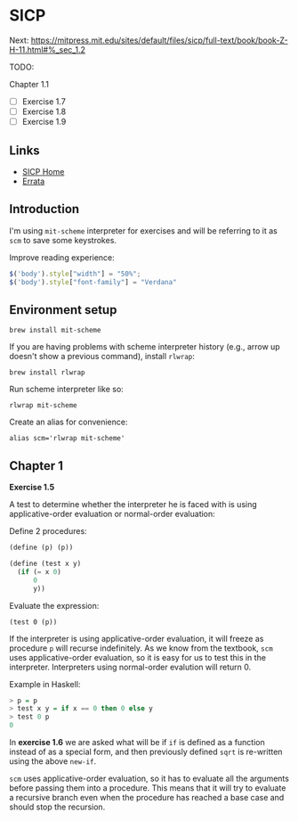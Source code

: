 # SICP

Next: https://mitpress.mit.edu/sites/default/files/sicp/full-text/book/book-Z-H-11.html#%_sec_1.2

TODO:

Chapter 1.1

- [ ] Exercise 1.7
- [ ] Exercise 1.8
- [ ] Exercise 1.9

## Links

- [SICP Home](https://mitpress.mit.edu/sites/default/files/sicp/index.html)
- [Errata](https://mitpress.mit.edu/sites/default/files/sicp/errata.html)

## Introduction

I'm using `mit-scheme` interpreter for exercises and will be referring to it as `scm` to save some keystrokes.

Improve reading experience:

```js
$('body').style["width"] = "50%";
$('body').style["font-family"] = "Verdana"
```

## Environment setup

```
brew install mit-scheme
```

If you are having problems with scheme interpreter history (e.g., arrow up doesn't show a previous command), install `rlwrap`:

```
brew install rlwrap
```

Run scheme interpreter like so:

```
rlwrap mit-scheme
```

Create an alias for convenience:

```
alias scm='rlwrap mit-scheme'
```

## Chapter 1

**Exercise 1.5**

A test to determine whether the interpreter he is faced with is using applicative-order evaluation or normal-order evaluation:

Define 2 procedures:

```scheme
(define (p) (p))

(define (test x y)
  (if (= x 0)
      0
      y))
```

Evaluate the expression:

```
(test 0 (p))
```

If the interpreter is using applicative-order evaluation, it will freeze as procedure `p` will recurse indefinitely. As we know from the textbook, `scm` uses applicative-order evaluation, so it is easy for us to test this in the interpreter. Interpreters using normal-order evalution will return 0.

Example in Haskell:

```haskell
> p = p
> test x y = if x == 0 then 0 else y
> test 0 p
0
```

In **exercise 1.6** we are asked what will be if `if` is defined as a function instead of as a special form, and then previously defined `sqrt` is re-written using the above `new-if`.

`scm` uses applicative-order evaluation, so it has to evaluate all the arguments before passing them into a procedure. This means that it will try to evaluate a recursive branch even when the procedure has reached a base case and should stop the recursion.
